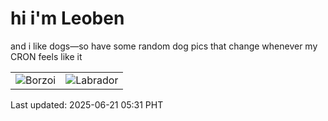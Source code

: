 # hi i'm Leoben

and i like dogs—so have some random dog pics that change whenever my CRON feels like it

|  |  |
|--------|----------|
| ![Borzoi](https://random-dog-vercel.vercel.app/api/random-borzoi?v=1750455109) | ![Labrador](https://random-dog-vercel.vercel.app/api/random-labrador?v=1750455109) |

Last updated: 2025-06-21 05:31 PHT
